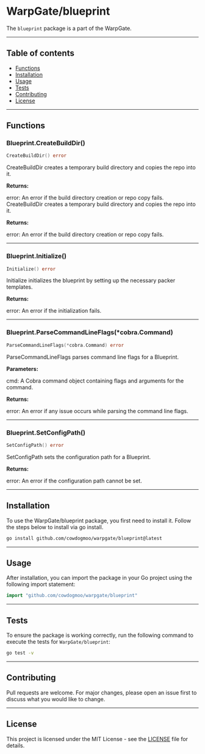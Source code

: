 # WarpGate/blueprint

The `blueprint` package is a part of the WarpGate.

---

## Table of contents

- [Functions](#functions)
- [Installation](#installation)
- [Usage](#usage)
- [Tests](#tests)
- [Contributing](#contributing)
- [License](#license)

---

## Functions

### Blueprint.CreateBuildDir()

```go
CreateBuildDir() error
```

CreateBuildDir creates a temporary build directory and copies the repo into it.

**Returns:**

error: An error if the build directory creation or repo copy fails.
CreateBuildDir creates a temporary build directory and copies the repo into it.

**Returns:**

error: An error if the build directory creation or repo copy fails.

---

### Blueprint.Initialize()

```go
Initialize() error
```

Initialize initializes the blueprint by setting up the necessary packer templates.

**Returns:**

error: An error if the initialization fails.

---

### Blueprint.ParseCommandLineFlags(*cobra.Command)

```go
ParseCommandLineFlags(*cobra.Command) error
```

ParseCommandLineFlags parses command line flags for a Blueprint.

**Parameters:**

cmd: A Cobra command object containing flags and arguments for the command.

**Returns:**

error: An error if any issue occurs while parsing the command line flags.

---

### Blueprint.SetConfigPath()

```go
SetConfigPath() error
```

SetConfigPath sets the configuration path for a Blueprint.

**Returns:**

error: An error if the configuration path cannot be set.

---

## Installation

To use the WarpGate/blueprint package, you first need to install it.
Follow the steps below to install via go install.

```bash
go install github.com/cowdogmoo/warpgate/blueprint@latest
```

---

## Usage

After installation, you can import the package in your Go project
using the following import statement:

```go
import "github.com/cowdogmoo/warpgate/blueprint"
```

---

## Tests

To ensure the package is working correctly, run the following
command to execute the tests for `WarpGate/blueprint`:

```bash
go test -v
```

---

## Contributing

Pull requests are welcome. For major changes,
please open an issue first to discuss what
you would like to change.

---

## License

This project is licensed under the MIT
License - see the [LICENSE](https://github.com/CowDogMoo/WarpGate/blob/main/LICENSE)
file for details.
